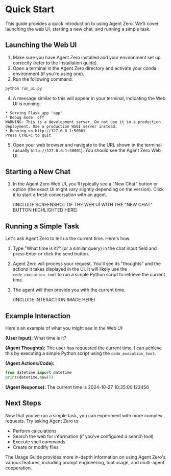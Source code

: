 # Quick Start

This guide provides a quick introduction to using Agent Zero. We'll cover launching the web UI, starting a new chat, and running a simple task.

## Launching the Web UI

1. Make sure you have Agent Zero installed and your environment set up correctly (refer to the Installation guide).
2. Open a terminal in the Agent Zero directory and activate your conda environment (if you're using one).
3. Run the following command:

```bash
python run_ui.py
```

4.  A message similar to this will appear in your terminal, indicating the Web UI is running:

```
* Serving Flask app 'app'
* Debug mode: off
WARNING: This is a development server. Do not use it in a production deployment. Use a production WSGI server instead.
* Running on http://127.0.0.1:50001
Press CTRL+C to quit
```

5. Open your web browser and navigate to the URL shown in the terminal (usually `http://127.0.0.1:50001`). You should see the Agent Zero Web UI.

## Starting a New Chat

1. In the Agent Zero Web UI, you'll typically see a "New Chat" button or option (the exact UI might vary slightly depending on the version). Click it to start a fresh conversation with an agent.

   (INCLUDE SCREENSHOT OF THE WEB UI WITH THE "NEW CHAT" BUTTON HIGHLIGHTED HERE)

## Running a Simple Task

Let's ask Agent Zero to tell us the current time.  Here's how:

1.  Type "What time is it?" (or a similar query) in the chat input field and press Enter or click the send button.

2. Agent Zero will process your request.  You'll see its "thoughts" and the actions it takes displayed in the UI. It will likely use the `code_execution_tool` to run a simple Python script to retrieve the current time.

3. The agent will then provide you with the current time.

    (INCLUDE INTERACTION IMAGE HERE)

## Example Interaction

Here's an example of what you might see in the Web UI:

**(User Input):** What time is it?

**(Agent Thoughts):** The user has requested the current time. I can achieve this by executing a simple Python script using the `code_execution_tool`.

**(Agent Actions/Code):**
```python
from datetime import datetime
print(datetime.now())
```

**(Agent Response):** The current time is 2024-10-27 10:35:00.123456

## Next Steps

Now that you've run a simple task, you can experiment with more complex requests. Try asking Agent Zero to:

* Perform calculations
* Search the web for information (if you've configured a search tool)
* Execute shell commands
* Create or modify files

The Usage Guide provides more in-depth information on using Agent Zero's various features, including prompt engineering, tool usage, and multi-agent cooperation.